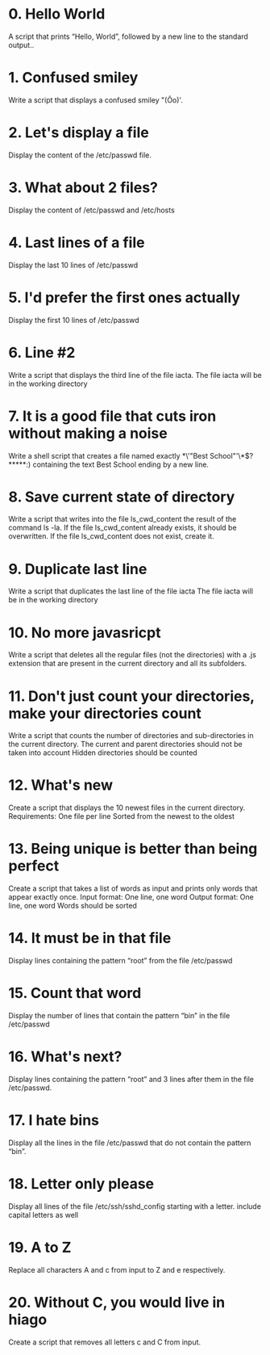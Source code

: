 # 0. Hello World
A script that prints “Hello, World”, followed by a new line to the standard output..
# 1. Confused smiley
Write a script that displays a confused smiley "(Ôo)'.
# 2. Let's display a file
Display the content of the /etc/passwd file.
# 3. What about 2 files?
Display the content of /etc/passwd and /etc/hosts
# 4. Last lines of a file
Display the last 10 lines of /etc/passwd
# 5. I'd prefer the first ones actually 
Display the first 10 lines of /etc/passwd
# 6. Line #2
Write a script that displays the third line of the file iacta.
The file iacta will be in the working directory
# 7. It is a good file that cuts iron without making a noise 
Write a shell script that creates a file named exactly \*\\'"Best School"\'\\*$\?\*\*\*\*\*:) containing the text Best School ending by a new line.
# 8. Save current state of directory 
Write a script that writes into the file ls_cwd_content the result of the command ls -la. If the file ls_cwd_content already exists, it should be overwritten. If the file ls_cwd_content does not exist, create it.
# 9. Duplicate last line
Write a script that duplicates the last line of the file iacta
The file iacta will be in the working directory
# 10. No more javasricpt
Write a script that deletes all the regular files (not the directories) with a .js extension that are present in the current directory and all its subfolders.
# 11. Don't just count your directories, make your directories count
Write a script that counts the number of directories and sub-directories in the current directory.
    The current and parent directories should not be taken into account
    Hidden directories should be counted 
# 12. What's new
Create a script that displays the 10 newest files in the current directory.
Requirements:
    One file per line
    Sorted from the newest to the oldest
# 13. Being unique is better than being perfect 
Create a script that takes a list of words as input and prints only words that appear exactly once.
    Input format: One line, one word
    Output format: One line, one word
    Words should be sorted
# 14. It must be in that file 
Display lines containing the pattern “root” from the file /etc/passwd
# 15. Count that word
Display the number of lines that contain the pattern “bin” in the file /etc/passwd
# 16. What's next?
Display lines containing the pattern “root” and 3 lines after them in the file /etc/passwd.
# 17. I hate bins
Display all the lines in the file /etc/passwd that do not contain the pattern “bin”.
# 18. Letter only please
Display all lines of the file /etc/ssh/sshd_config starting with a letter.
    include capital letters as well
# 19. A to Z
Replace all characters A and c from input to Z and e respectively.
# 20. Without C, you would live in hiago
Create a script that removes all letters c and C from input.
